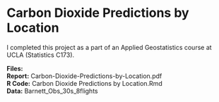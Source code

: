 # Carbon Dioxide Predictions by Location
I completed this project as a part of an Applied Geostatistics course at UCLA (Statistics C173).

**Files:**  
**Report:** Carbon-Dioxide-Predictions-by-Location.pdf  
**R Code:** Carbon Dioxide Predictions by Location.Rmd  
**Data:** Barnett_Obs_30s_8flights   
